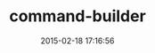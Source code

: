 ---
layout: post
title:  "command-builder"
repo:   "martinkozak/command-builder"
date:   2015-02-18 17:16:56
gemurl: https://github.com/martinkozak/command-builder
---